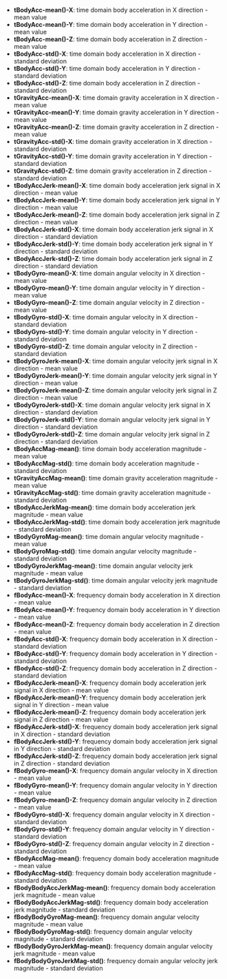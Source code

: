 
* **tBodyAcc-mean()-X**: time domain body acceleration in X direction - mean value
* **tBodyAcc-mean()-Y**: time domain body acceleration in Y direction - mean value
* **tBodyAcc-mean()-Z**: time domain body acceleration in Z direction - mean value
* **tBodyAcc-std()-X**: time domain body acceleration in X direction - standard deviation
* **tBodyAcc-std()-Y**: time domain body acceleration in Y direction - standard deviation
* **tBodyAcc-std()-Z**: time domain body acceleration in Z direction - standard deviation
* **tGravityAcc-mean()-X**: time domain gravity acceleration in X direction - mean value
* **tGravityAcc-mean()-Y**: time domain gravity acceleration in Y direction - mean value
* **tGravityAcc-mean()-Z**: time domain gravity acceleration in Z direction - mean value
* **tGravityAcc-std()-X**: time domain gravity acceleration in X direction - standard deviation
* **tGravityAcc-std()-Y**: time domain gravity acceleration in Y direction - standard deviation
* **tGravityAcc-std()-Z**: time domain gravity acceleration in Z direction - standard deviation
* **tBodyAccJerk-mean()-X**: time domain body acceleration jerk signal in X direction - mean value
* **tBodyAccJerk-mean()-Y**: time domain body acceleration jerk signal in Y direction - mean value
* **tBodyAccJerk-mean()-Z**: time domain body acceleration jerk signal in Z direction - mean value
* **tBodyAccJerk-std()-X**: time domain body acceleration jerk signal in X direction - standard deviation
* **tBodyAccJerk-std()-Y**: time domain body acceleration jerk signal in Y direction - standard deviation
* **tBodyAccJerk-std()-Z**: time domain body acceleration jerk signal in Z direction - standard deviation
* **tBodyGyro-mean()-X**: time domain angular velocity in X direction - mean value
* **tBodyGyro-mean()-Y**: time domain angular velocity in Y direction - mean value
* **tBodyGyro-mean()-Z**: time domain angular velocity in Z direction - mean value
* **tBodyGyro-std()-X**: time domain angular velocity in X direction - standard deviation
* **tBodyGyro-std()-Y**: time domain angular velocity in Y direction - standard deviation
* **tBodyGyro-std()-Z**: time domain angular velocity in Z direction - standard deviation
* **tBodyGyroJerk-mean()-X**: time domain angular velocity jerk signal in X direction - mean value
* **tBodyGyroJerk-mean()-Y**: time domain angular velocity jerk signal in Y direction - mean value
* **tBodyGyroJerk-mean()-Z**: time domain angular velocity jerk signal in Z direction - mean value
* **tBodyGyroJerk-std()-X**: time domain angular velocity jerk signal in X direction - standard deviation
* **tBodyGyroJerk-std()-Y**: time domain angular velocity jerk signal in Y direction - standard deviation
* **tBodyGyroJerk-std()-Z**: time domain angular velocity jerk signal in Z direction - standard deviation
* **tBodyAccMag-mean()**: time domain body acceleration magnitude - mean value
* **tBodyAccMag-std()**: time domain body acceleration magnitude - standard deviation
* **tGravityAccMag-mean()**: time domain gravity acceleration magnitude - mean value
* **tGravityAccMag-std()**: time domain gravity acceleration magnitude - standard deviation
* **tBodyAccJerkMag-mean()**: time domain body acceleration jerk magnitude - mean value
* **tBodyAccJerkMag-std()**: time domain body acceleration jerk magnitude - standard deviation
* **tBodyGyroMag-mean()**: time domain angular velocity magnitude - mean value
* **tBodyGyroMag-std()**: time domain angular velocity magnitude - standard deviation
* **tBodyGyroJerkMag-mean()**: time domain angular velocity jerk magnitude - mean value
* **tBodyGyroJerkMag-std()**: time domain angular velocity jerk magnitude - standard deviation
* **fBodyAcc-mean()-X**: frequency domain body acceleration in X direction - mean value
* **fBodyAcc-mean()-Y**: frequency domain body acceleration in Y direction - mean value
* **fBodyAcc-mean()-Z**: frequency domain body acceleration in Z direction - mean value
* **fBodyAcc-std()-X**: frequency domain body acceleration in X direction - standard deviation
* **fBodyAcc-std()-Y**: frequency domain body acceleration in Y direction - standard deviation
* **fBodyAcc-std()-Z**: frequency domain body acceleration in Z direction - standard deviation
* **fBodyAccJerk-mean()-X**: frequency domain body acceleration jerk signal in X direction - mean value
* **fBodyAccJerk-mean()-Y**: frequency domain body acceleration jerk signal in Y direction - mean value
* **fBodyAccJerk-mean()-Z**: frequency domain body acceleration jerk signal in Z direction - mean value
* **fBodyAccJerk-std()-X**: frequency domain body acceleration jerk signal in X direction - standard deviation
* **fBodyAccJerk-std()-Y**: frequency domain body acceleration jerk signal in Y direction - standard deviation
* **fBodyAccJerk-std()-Z**: frequency domain body acceleration jerk signal in Z direction - standard deviation
* **fBodyGyro-mean()-X**: frequency domain angular velocity in X direction - mean value
* **fBodyGyro-mean()-Y**: frequency domain angular velocity in Y direction - mean value
* **fBodyGyro-mean()-Z**: frequency domain angular velocity in Z direction - mean value
* **fBodyGyro-std()-X**: frequency domain angular velocity in X direction - standard deviation
* **fBodyGyro-std()-Y**: frequency domain angular velocity in Y direction - standard deviation
* **fBodyGyro-std()-Z**: frequency domain angular velocity in Z direction - standard deviation
* **fBodyAccMag-mean()**: frequency domain body acceleration magnitude - mean value
* **fBodyAccMag-std()**: frequency domain body acceleration magnitude - standard deviation
* **fBodyBodyAccJerkMag-mean()**: frequency domain body acceleration jerk magnitude - mean value
* **fBodyBodyAccJerkMag-std()**: frequency domain body acceleration jerk magnitude - standard deviation
* **fBodyBodyGyroMag-mean()**: frequency domain angular velocity magnitude - mean value
* **fBodyBodyGyroMag-std()**: frequency domain angular velocity magnitude - standard deviation
* **fBodyBodyGyroJerkMag-mean()**: frequency domain angular velocity jerk magnitude - mean value
* **fBodyBodyGyroJerkMag-std()**: frequency domain angular velocity jerk magnitude - standard deviation

